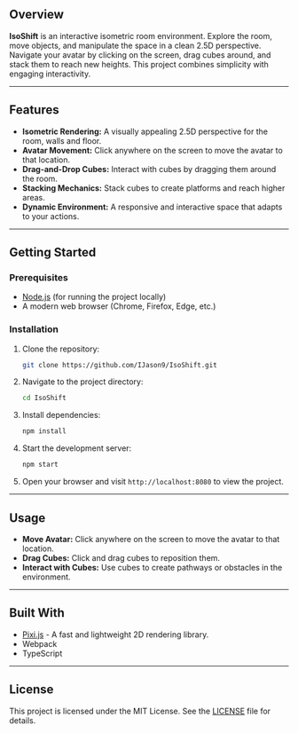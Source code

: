 ## Overview  
**IsoShift** is an interactive isometric room environment. Explore the room, move objects, and manipulate the space in a clean 2.5D perspective. Navigate your avatar by clicking on the screen, drag cubes around, and stack them to reach new heights. This project combines simplicity with engaging interactivity.

---

## Features  
- **Isometric Rendering:** A visually appealing 2.5D perspective for the room, walls and floor.  
- **Avatar Movement:** Click anywhere on the screen to move the avatar to that location.  
- **Drag-and-Drop Cubes:** Interact with cubes by dragging them around the room.  
- **Stacking Mechanics:** Stack cubes to create platforms and reach higher areas.  
- **Dynamic Environment:** A responsive and interactive space that adapts to your actions.  

---

## Getting Started  

### Prerequisites  
- [Node.js](https://nodejs.org/) (for running the project locally)  
- A modern web browser (Chrome, Firefox, Edge, etc.)  

### Installation  
1. Clone the repository:  
   ```bash  
   git clone https://github.com/IJason9/IsoShift.git  
   ```  
2. Navigate to the project directory:  
   ```bash  
   cd IsoShift  
   ```  
3. Install dependencies:  
   ```bash  
   npm install  
   ```  
4. Start the development server:  
   ```bash  
   npm start  
   ```  
5. Open your browser and visit `http://localhost:8080` to view the project.  

---

## Usage  
- **Move Avatar:** Click anywhere on the screen to move the avatar to that location.  
- **Drag Cubes:** Click and drag cubes to reposition them.  
- **Interact with Cubes:** Use cubes to create pathways or obstacles in the environment.

---

## Built With  
- [Pixi.js](https://pixijs.com/) - A fast and lightweight 2D rendering library.  
- Webpack
- TypeScript

---

## License  
This project is licensed under the MIT License. See the [LICENSE](LICENSE) file for details.
